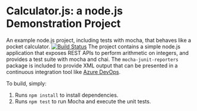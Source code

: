 Calculator.js: a node.js Demonstration Project
==============================================
An example node.js project, including tests with mocha, that behaves like
a pocket calculator.
[![Build Status](https://dev.azure.com/ChrisBruno2020/Parts%20Unlimited/_apis/build/status/cbruno70.calculator?branchName=cbruno70-patch-1)](https://dev.azure.com/ChrisBruno2020/Parts%20Unlimited/_build/latest?definitionId=2&branchName=cbruno70-patch-1)
The project contains a simple node.js application that exposes REST APIs
to perform arithmetic on integers, and provides a test suite with mocha
and chai.  The `mocha-junit-reporters` package is included to provide XML
output that can be presented in a continuous integration tool like
[Azure DevOps](https://azure.com/devops).

To build, simply:

1. Runs `npm install` to install dependencies.
2. Runs `npm test` to run Mocha and execute the unit tests.

